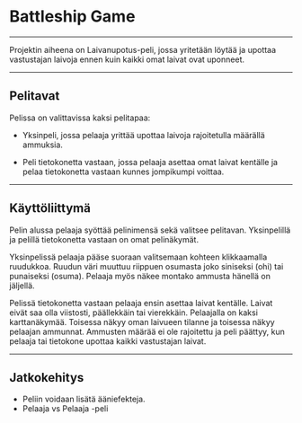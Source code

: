 # Battleship Game

---

Projektin aiheena on Laivanupotus-peli, jossa yritetään löytää ja upottaa vastustajan laivoja ennen kuin kaikki omat laivat ovat uponneet.

---

## Pelitavat

Pelissa on valittavissa kaksi pelitapaa:

- Yksinpeli, jossa pelaaja yrittää upottaa laivoja rajoitetulla määrällä ammuksia.

- Peli tietokonetta vastaan, jossa pelaaja asettaa omat laivat kentälle ja pelaa tietokonetta vastaan kunnes jompikumpi voittaa.

---

## Käyttöliittymä

Pelin alussa pelaaja syöttää pelinimensä sekä valitsee pelitavan. Yksinpelillä ja pelillä tietokonetta vastaan on omat pelinäkymät. 

Yksinpelissä pelaaja pääse suoraan valitsemaan kohteen klikkaamalla ruudukkoa. Ruudun väri muuttuu riippuen osumasta joko siniseksi (ohi) tai punaiseksi (osuma). Pelaaja myös näkee montako ammusta hänellä on jäljellä.

Pelissä tietokonetta vastaan pelaaja ensin asettaa laivat kentälle. Laivat eivät saa olla viistosti, päällekkäin tai vierekkäin. Pelaajalla on kaksi karttanäkymää. Toisessa näkyy oman laivueen tilanne ja toisessa näkyy pelaajan ammunnat. Ammusten määrää ei ole rajoitettu ja peli päättyy, kun pelaaja tai tietokone upottaa kaikki vastustajan laivat.   

---

## Jatkokehitys

 - Peliin voidaan lisätä ääniefekteja. 
 - Pelaaja vs Pelaaja -peli 